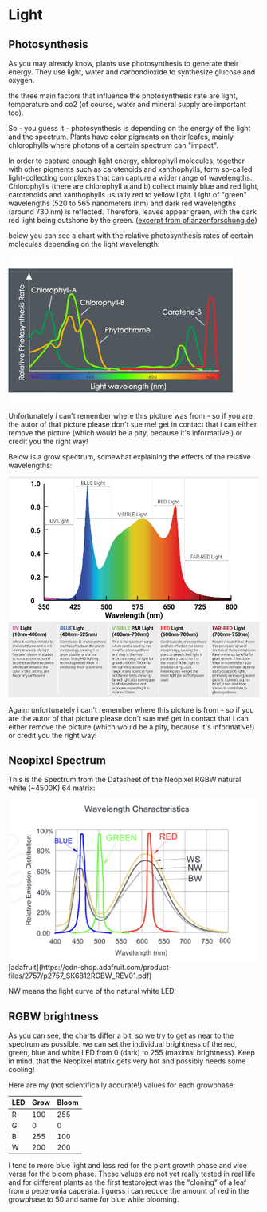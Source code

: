 # Light

## Photosynthesis

As you may already know, plants use photosynthesis to generate their energy. They use 
light, water and carbondioxide to synthesize glucose and oxygen.

the three main factors that influence the photosynthesis rate are light, temperature and co2 (of course, water and 
mineral supply are important too).

So - you guess it - photosynthesis is depending on the energy of the light and the spectrum.
Plants have color pigments on their leafes, mainly chlorophylls where photons of a certain
spectrum can "impact".

In order to capture enough light energy, chlorophyll molecules, together with 
other pigments such as carotenoids and xanthophylls, form so-called 
light-collecting complexes that can capture a wider range of wavelengths. 
Chlorophylls (there are chlorophyll a and b) collect mainly blue and red light,
carotenoids and xanthophylls usually red to yellow light. 
Light of "green" wavelengths (520 to 565 nanometers (nm) 
and dark red wavelengths (around 730 nm) is reflected. 
Therefore, leaves appear green, with the dark red light being outshone by 
the green. ([excerpt from pflanzenforschung.de](https://www.pflanzenforschung.de/de/pflanzenwissen/lexikon-a-z/lichtreaktion-photosynthese-288))

below you can see a chart with the relative photosynthesis rates of certain molecules depending on the light wavelength:

<img src="assets/light/light-rpr.jpg" alt="Relative photosynthesis rate" class="w3-image"/>

Unfortunately i can't remember where this picture was from - so if you are the autor of that picture please don't sue me! 
get in contact that i can either remove the picture (which would be a pity, because it's informative!)
or credit you the right way!

Below is a grow spectrum, somewhat explaining the effects of the relative wavelengths:

<img src="assets/light/light-growspectrum.jpg" alt="Grow spectrum" class="w3-image"/>


Again: unfortunately i can't remember where this picture is from - so if you are the autor of that picture please don't sue me!
get in contact that i can either remove the picture (which would be a pity, because it's informative!)
or credit you the right way! 

## Neopixel Spectrum

This is the Spectrum from the Datasheet of the Neopixel RGBW natural white (~4500K) 64 matrix:

<img src="assets/light/light-neopixelspectrum.jpg" alt="Spectrum chart" class="w3-image"/>
[adafruit](https://cdn-shop.adafruit.com/product-files/2757/p2757_SK6812RGBW_REV01.pdf)

NW means the light curve of the natural white LED.


## RGBW brightness

As you can see, the charts differ a bit, so we try to get as near to the spectrum as possible. 
we can set the individual brightness of the red, green, blue and white LED from 0 (dark) to
255 (maximal brightness). Keep in mind, that the Neopixel matrix gets very hot and possibly needs
some cooling!

Here are my (not scientifically accurate!) values for each growphase:

| LED | Grow | Bloom |
|-----|------|-------|
| R   | 100  | 255   |
| G   | 0    | 0     |
| B   | 255  | 100   |
| W   | 200  | 200   |

I tend to more blue light and less red for the plant growth phase and vice versa for
the bloom phase. These values are not yet really tested in real life and for different plants
as the first testproject was the "cloning" of a leaf from a peperomia caperata. I guess
i can reduce the amount of red in the growphase to 50 and same for blue while blooming.